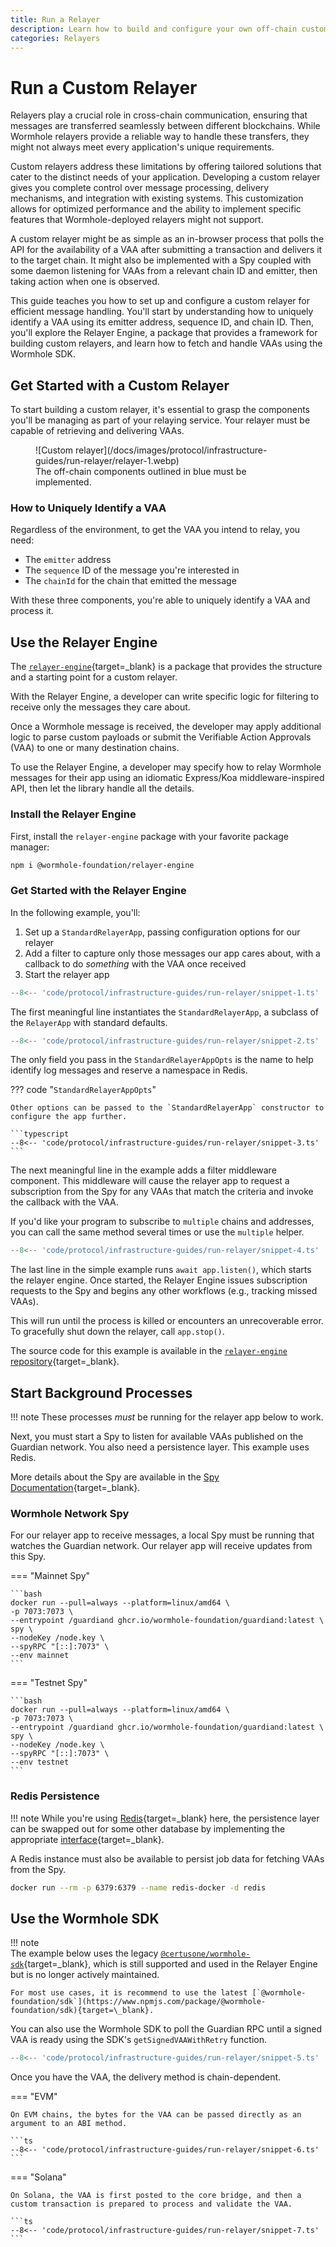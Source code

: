 ```yaml
---
title: Run a Relayer
description: Learn how to build and configure your own off-chain custom relaying solution to relay Wormhole messages for your applications using the Relayer Engine.
categories: Relayers
---
```


# Run a Custom Relayer

Relayers play a crucial role in cross-chain communication, ensuring that messages are transferred seamlessly between different blockchains. While Wormhole relayers provide a reliable way to handle these transfers, they might not always meet every application's unique requirements.

Custom relayers address these limitations by offering tailored solutions that cater to the distinct needs of your application. Developing a custom relayer gives you complete control over message processing, delivery mechanisms, and integration with existing systems. This customization allows for optimized performance and the ability to implement specific features that Wormhole-deployed relayers might not support.

A custom relayer might be as simple as an in-browser process that polls the API for the availability of a VAA after submitting a transaction and delivers it to the target chain. It might also be implemented with a Spy coupled with some daemon listening for VAAs from a relevant chain ID and emitter, then taking action when one is observed.

This guide teaches you how to set up and configure a custom relayer for efficient message handling. You'll start by understanding how to uniquely identify a VAA using its emitter address, sequence ID, and chain ID. Then, you'll explore the Relayer Engine, a package that provides a framework for building custom relayers, and learn how to fetch and handle VAAs using the Wormhole SDK.

## Get Started with a Custom Relayer

To start building a custom relayer, it's essential to grasp the components you'll be managing as part of your relaying service. Your relayer must be capable of retrieving and delivering VAAs.

<figure markdown="span">
  ![Custom relayer](/docs/images/protocol/infrastructure-guides/run-relayer/relayer-1.webp)
  <figcaption>The off-chain components outlined in blue must be implemented.</figcaption>
</figure>

### How to Uniquely Identify a VAA

Regardless of the environment, to get the VAA you intend to relay, you need:

- The `emitter` address
- The `sequence` ID of the message you're interested in
- The `chainId` for the chain that emitted the message

With these three components, you're able to uniquely identify a VAA and process it.

## Use the Relayer Engine

The [`relayer-engine`](https://github.com/wormhole-foundation/relayer-engine){target=\_blank} is a package that provides the structure and a starting point for a custom relayer.

With the Relayer Engine, a developer can write specific logic for filtering to receive only the messages they care about.

Once a Wormhole message is received, the developer may apply additional logic to parse custom payloads or submit the Verifiable Action Approvals (VAA) to one or many destination chains.

To use the Relayer Engine, a developer may specify how to relay Wormhole messages for their app using an idiomatic Express/Koa middleware-inspired API, then let the library handle all the details.

### Install the Relayer Engine

First, install the `relayer-engine` package with your favorite package manager:

```bash
npm i @wormhole-foundation/relayer-engine
```

### Get Started with the Relayer Engine

In the following example, you'll:

1. Set up a `StandardRelayerApp`, passing configuration options for our relayer
2. Add a filter to capture only those messages our app cares about, with a callback to do _something_ with the VAA once received
3. Start the relayer app

```typescript
--8<-- 'code/protocol/infrastructure-guides/run-relayer/snippet-1.ts'
```

The first meaningful line instantiates the `StandardRelayerApp`, a subclass of the `RelayerApp` with standard defaults.

```typescript
--8<-- 'code/protocol/infrastructure-guides/run-relayer/snippet-2.ts'
```

The only field you pass in the `StandardRelayerAppOpts` is the name to help identify log messages and reserve a namespace in Redis.

??? code "`StandardRelayerAppOpts`"

    Other options can be passed to the `StandardRelayerApp` constructor to configure the app further.

    ```typescript
    --8<-- 'code/protocol/infrastructure-guides/run-relayer/snippet-3.ts'
    ```

The next meaningful line in the example adds a filter middleware component. This middleware will cause the relayer app to request a subscription from the Spy for any VAAs that match the criteria and invoke the callback with the VAA.

If you'd like your program to subscribe to `multiple` chains and addresses, you can call the same method several times or use the `multiple` helper.

```typescript
--8<-- 'code/protocol/infrastructure-guides/run-relayer/snippet-4.ts'
```

The last line in the simple example runs `await app.listen()`, which starts the relayer engine. Once started, the Relayer Engine issues subscription requests to the Spy and begins any other workflows (e.g., tracking missed VAAs).

This will run until the process is killed or encounters an unrecoverable error. To gracefully shut down the relayer, call `app.stop()`.

The source code for this example is available in the [`relayer-engine` repository](https://github.com/wormhole-foundation/relayer-engine/blob/main/examples/simple/src/app.ts){target=\_blank}.

## Start Background Processes

!!! note
    These processes _must_ be running for the relayer app below to work.

Next, you must start a Spy to listen for available VAAs published on the Guardian network. You also need a persistence layer. This example uses Redis.

More details about the Spy are available in the [Spy Documentation](/docs/protocol/infrastructure/spy){target=\_blank}.

### Wormhole Network Spy

For our relayer app to receive messages, a local Spy must be running that watches the Guardian network. Our relayer app will receive updates from this Spy.

=== "Mainnet Spy"

    ```bash
    docker run --pull=always --platform=linux/amd64 \
    -p 7073:7073 \
    --entrypoint /guardiand ghcr.io/wormhole-foundation/guardiand:latest \
    spy \
    --nodeKey /node.key \
    --spyRPC "[::]:7073" \
    --env mainnet
    ```

=== "Testnet Spy"

    ```bash
    docker run --pull=always --platform=linux/amd64 \
    -p 7073:7073 \
    --entrypoint /guardiand ghcr.io/wormhole-foundation/guardiand:latest \
    spy \
    --nodeKey /node.key \
    --spyRPC "[::]:7073" \
    --env testnet   
    ```

### Redis Persistence

!!! note
    While you're using [Redis](https://redis.io/docs/latest/develop/get-started/){target=\_blank} here, the persistence layer can be swapped out for some other database by implementing the appropriate [interface](https://github.com/wormhole-foundation/relayer-engine/blob/main/relayer/storage/redis-storage.ts){target=\_blank}.

A Redis instance must also be available to persist job data for fetching VAAs from the Spy.

```bash
docker run --rm -p 6379:6379 --name redis-docker -d redis
```

## Use the Wormhole SDK

!!! note   
    The example below uses the legacy [`@certusone/wormhole-sdk`](https://www.npmjs.com/package/@certusone/wormhole-sdk){target=\_blank}, which is still supported and used in the Relayer Engine but is no longer actively maintained.
    
    For most use cases, it is recommend to use the latest [`@wormhole-foundation/sdk`](https://www.npmjs.com/package/@wormhole-foundation/sdk){target=\_blank}.

You can also use the Wormhole SDK to poll the Guardian RPC until a signed VAA is ready using the SDK's `getSignedVAAWithRetry` function.

```ts
--8<-- 'code/protocol/infrastructure-guides/run-relayer/snippet-5.ts'
```

Once you have the VAA, the delivery method is chain-dependent.

=== "EVM"

    On EVM chains, the bytes for the VAA can be passed directly as an argument to an ABI method.

    ```ts
    --8<-- 'code/protocol/infrastructure-guides/run-relayer/snippet-6.ts'
    ```

=== "Solana"

    On Solana, the VAA is first posted to the core bridge, and then a custom transaction is prepared to process and validate the VAA. 

    ```ts
    --8<-- 'code/protocol/infrastructure-guides/run-relayer/snippet-7.ts'
    ```

